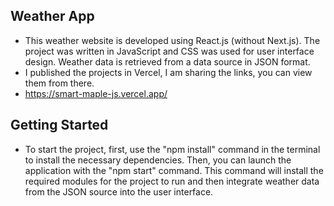 
## Weather App

- This weather website is developed using React.js (without Next.js). The project was written in JavaScript and CSS was used for user interface design. Weather data is retrieved from a data source in JSON format.
- I published the projects in Vercel, I am sharing the links, you can view them from there.
- https://smart-maple-js.vercel.app/

## Getting Started

- To start the project, first, use the "npm install" command in the terminal to install the necessary dependencies. Then, you can launch the application with the "npm start" command. This command will install the required modules for the project to run and then integrate weather data from the JSON source into the user interface.
